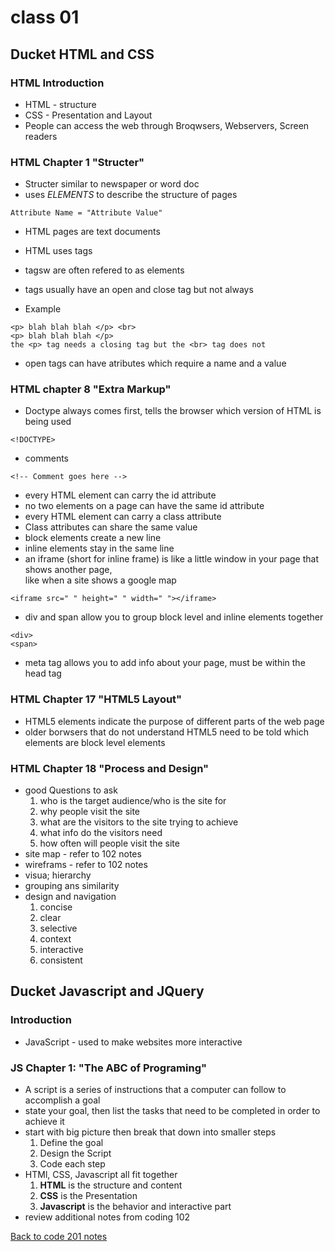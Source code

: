 
# class 01

## Ducket HTML and CSS

### HTML Introduction

- HTML - structure
- CSS - Presentation and Layout
- People can access the web through Broqwsers, Webservers, Screen readers

### HTML Chapter 1 "Structer"

- Structer similar to newspaper or word doc
- uses *ELEMENTS* to describe the structure of pages
```
Attribute Name = "Attribute Value"
```
- HTML pages are text documents
- HTML uses tags
- tagsw are often refered to as elements
- tags usually have an open and close tag but not always

- Example

```
<p> blah blah blah </p> <br>
<p> blah blah blah </p>
the <p> tag needs a closing tag but the <br> tag does not
```

- open tags can have atributes which require a name and a value

### HTML chapter 8 "Extra Markup"

- Doctype always comes first, tells the browser which version of HTML is being used
```
<!DOCTYPE>
```
- comments
```
<!-- Comment goes here -->
```
- every HTML element can carry the id attribute
- no two elements on a page can have the same id attribute
- every HTML element can carry a class attribute
- Class attributes can share the same value
- block elements create a new line
- inline elements stay in the same line
- an iframe (short for inline frame) is like a little window in your page that shows another page, <br>
like when a site shows a google map

```
<iframe src=" " height=" " width=" "></iframe>
```

- div and span allow you to group block 
level and inline elements together

```
<div>
<span>
```

- meta tag allows you to add info about your page, must be within the head tag

### HTML Chapter 17 "HTML5 Layout"

- HTML5 elements indicate the purpose of different parts of the web page
- older borwsers that do not understand HTML5 need to be told which elements are block level elements

### HTML Chapter 18 "Process and Design"

- good Questions to ask
    1. who is the target audience/who is the site for
    1. why people visit the site
    1. what are the visitors to the site trying to achieve
    1. what info do the visitors need
    1. how often will people visit the site
- site map - refer to 102 notes
- wireframs - refer to 102 notes
- visua; hierarchy
- grouping ans similarity
- design and navigation
    1. concise
    1. clear
    1. selective
    1. context
    1. interactive
    1. consistent

## Ducket Javascript and JQuery

### Introduction

- JavaScript - used to make websites more interactive

### JS Chapter 1: "The ABC of Programing"

- A script is a series of instructions that a computer can follow to accomplish a goal
- state your goal, then list the tasks that need to be completed in order to achieve it
- start with big picture then break that down into smaller steps
    1. Define the goal
    1. Design the Script
    1. Code each step
- HTMl, CSS, Javascript all fit together
    1. **HTML** is the structure and content
    1. **CSS** is the Presentation
    1. **Javascript** is the behavior and interactive part
- review additional notes from coding 102

[Back to code 201 notes](../201.md)